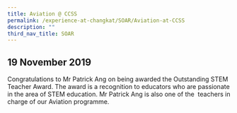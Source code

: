 ```yaml
---
title: Aviation @ CCSS
permalink: /experience-at-changkat/SOAR/Aviation-at-CCSS
description: ""
third_nav_title: SOAR
---
```

19 November 2019
----------------

Congratulations to Mr Patrick Ang on being awarded the Outstanding STEM Teacher Award. The award is a recognition to educators who are passionate in the area of STEM education. Mr Patrick Ang is also one of the  teachers in charge of our Aviation programme.

